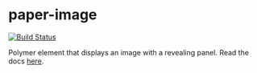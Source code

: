 # paper-image
[![Build Status](https://travis-ci.org/wincinderith/paper-image.svg?branch=master)](https://travis-ci.org/wincinderith/paper-image)

Polymer element that displays an image with a revealing panel.
Read the docs [here](https://wincinderith.github.io/paper-image).
